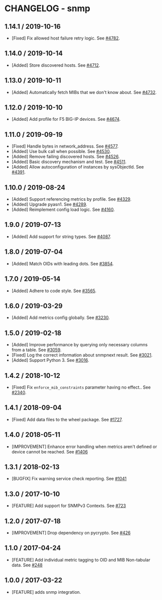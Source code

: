 # CHANGELOG - snmp

## 1.14.1 / 2019-10-16

* [Fixed] Fix allowed host failure retry logic. See [#4782](https://github.com/DataDog/integrations-core/pull/4782).

## 1.14.0 / 2019-10-14

* [Added] Store discovered hosts. See [#4712](https://github.com/DataDog/integrations-core/pull/4712).

## 1.13.0 / 2019-10-11

* [Added] Automatically fetch MIBs that we don't know about. See [#4732](https://github.com/DataDog/integrations-core/pull/4732).

## 1.12.0 / 2019-10-10

* [Added] Add profile for F5 BIG-IP devices. See [#4674](https://github.com/DataDog/integrations-core/pull/4674).

## 1.11.0 / 2019-09-19

* [Fixed] Handle bytes in network_address. See [#4577](https://github.com/DataDog/integrations-core/pull/4577).
* [Added] Use bulk call when possible. See [#4530](https://github.com/DataDog/integrations-core/pull/4530).
* [Added] Remove failing discovered hosts. See [#4526](https://github.com/DataDog/integrations-core/pull/4526).
* [Added] Basic discovery mechanism and test. See [#4511](https://github.com/DataDog/integrations-core/pull/4511).
* [Added] Allow autoconfiguration of instances by sysObjectId. See [#4391](https://github.com/DataDog/integrations-core/pull/4391).

## 1.10.0 / 2019-08-24

* [Added] Support referencing metrics by profile. See [#4329](https://github.com/DataDog/integrations-core/pull/4329).
* [Added] Upgrade pyasn1. See [#4289](https://github.com/DataDog/integrations-core/pull/4289).
* [Added] Reimplement config load logic. See [#4160](https://github.com/DataDog/integrations-core/pull/4160).

## 1.9.0 / 2019-07-13

* [Added] Add support for string types. See [#4087](https://github.com/DataDog/integrations-core/pull/4087).

## 1.8.0 / 2019-07-04

* [Added] Match OIDs with leading dots. See [#3854](https://github.com/DataDog/integrations-core/pull/3854).

## 1.7.0 / 2019-05-14

* [Added] Adhere to code style. See [#3565](https://github.com/DataDog/integrations-core/pull/3565).

## 1.6.0 / 2019-03-29

* [Added] Add metrics config globally. See [#3230](https://github.com/DataDog/integrations-core/pull/3230).

## 1.5.0 / 2019-02-18

* [Added] Improve performance by querying only necessary columns from a table. See [#3059](https://github.com/DataDog/integrations-core/pull/3059).
* [Fixed] Log the correct information about snmpnext result. See [#3021](https://github.com/DataDog/integrations-core/pull/3021).
* [Added] Support Python 3. See [#3016](https://github.com/DataDog/integrations-core/pull/3016).

## 1.4.2 / 2018-10-12

* [Fixed] Fix `enforce_mib_constraints` parameter having no effect.. See [#2340][1].

## 1.4.1 / 2018-09-04

* [Fixed] Add data files to the wheel package. See [#1727][2].

## 1.4.0 / 2018-05-11

* [IMPROVEMENT] Enhance error handling when metrics aren't defined or device cannot be reached. See [#1406][3]

## 1.3.1 / 2018-02-13

* [BUGFIX] Fix warning service check reporting. See [#1041][4]

## 1.3.0 / 2017-10-10

* [FEATURE] Add support for SNMPv3 Contexts. See [#723][5]

## 1.2.0 / 2017-07-18

* [IMPROVEMENT] Drop dependency on pycrypto. See [#426][6]

## 1.1.0 / 2017-04-24

* [FEATURE] Add individual metric tagging to OID and MIB Non-tabular data. See [#248][7]

## 1.0.0 / 2017-03-22

* [FEATURE] adds snmp integration.

<!--- The following link definition list is generated by PimpMyChangelog --->
[1]: https://github.com/DataDog/integrations-core/pull/2340
[2]: https://github.com/DataDog/integrations-core/pull/1727
[3]: https://github.com/DataDog/integrations-core/issues/1406
[4]: https://github.com/DataDog/integrations-core/issues/1041
[5]: https://github.com/DataDog/integrations-core/issues/723
[6]: https://github.com/DataDog/integrations-core/issues/426
[7]: https://github.com/DataDog/integrations-core/issues/248
